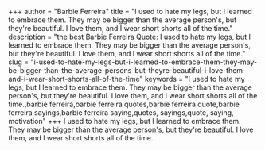 +++
author = "Barbie Ferreira"
title = "I used to hate my legs, but I learned to embrace them. They may be bigger than the average person's, but they're beautiful. I love them, and I wear short shorts all of the time."
description = "the best Barbie Ferreira Quote: I used to hate my legs, but I learned to embrace them. They may be bigger than the average person's, but they're beautiful. I love them, and I wear short shorts all of the time."
slug = "i-used-to-hate-my-legs-but-i-learned-to-embrace-them-they-may-be-bigger-than-the-average-persons-but-theyre-beautiful-i-love-them-and-i-wear-short-shorts-all-of-the-time"
keywords = "I used to hate my legs, but I learned to embrace them. They may be bigger than the average person's, but they're beautiful. I love them, and I wear short shorts all of the time.,barbie ferreira,barbie ferreira quotes,barbie ferreira quote,barbie ferreira sayings,barbie ferreira saying,quotes, sayings,quote, saying, motivation"
+++
I used to hate my legs, but I learned to embrace them. They may be bigger than the average person's, but they're beautiful. I love them, and I wear short shorts all of the time.
